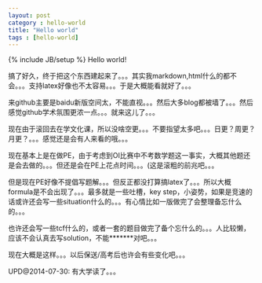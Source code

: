 ```yaml
---
layout: post
category : hello-world
title: "Hello world"
tags : [hello-world]
---
```

{% include JB/setup %}
Hello world!

搞了好久，终于把这个东西建起来了。。。其实我markdown,html什么的都不会。。。支持latex好像也不太容易。。。于是大概能看就好了。。。

来github主要是baidu新版空间太，不能直视。。。然后大多blog都被墙了。。。然后感觉github学术氛围更浓一点。。。就来这儿了。。。

现在由于滚回去在学文化课，所以没啥空更。。。不要指望太多吧。。。日更？周更？月更？。。。感觉还是会有人来看的哦。。。

现在基本上是在做PE，由于考虑到OI比赛中不考数学题这一事实，大概其他题还是会去做的。。。但还是会在PE上花点时间。。。(这是滚粗的前兆吧。。。

但是现在PE好像不提倡写题解。。。但反正都没打算搞latex了。。。所以大概formula是不会出现了。。。最多就是一些吐槽，key step，小姿势，如果是竞速的话或许还会写一些situation什么的。。。有心情比如一版做完了会整理备忘什么的。。。

也许还会写一些tcf什么的，或者一套的题目做完了备个忘什么的。。。人比较懒，应该不会认真去写solution，不能\*\*\*\*\*\*\*对吧。。。

现在大概是这样。。。以后保送/高考后也许会有些变化吧。。。

UPD@2014-07-30: 有大学读了。。。